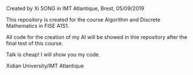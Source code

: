 Created by Xi SONG in IMT Atlantique, Brest, 05/09/2019

This repository is created for the course Algorithm and Discrete Mathematics in FISE A1S1.

All code for the creation of my AI will be showed in thie repository after the final test of this course.

Talk is cheap! I will show you my code.

Xidian University/IMT Atlantique
